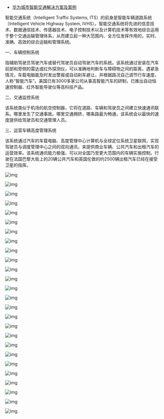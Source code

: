 - [华为城市智能交通解决方案及案例]()

智能交通系统（Intelligent Traffic Systems, ITS）的前身是智能车辆道路系统（Intelligent  Vehicle Highway System,  IVHS）。智能交通系统将先进的信息技术、数据通信技术、传感器技术、电子控制技术以及计算机技术等有效地综合运用于整个交通运输管理体系，从而建立起一种大范围内、全方位发挥作用的，实时、准确、高效的综合运输和管理系统。

一、车辆控制系统

  指辅助驾驶员驾驶汽车或替代驾驶员自动驾驶汽车的系统。该系统通过安装在汽车前部和旁侧的雷达或红外探测仪，可以准确地判断车与障碍物之间的距离，遇紧急情况，车载电脑能及时发出警报或自动刹车避让，并根据路况自己调节行车速度，人称“智能汽车”。美国已有3000多家公司从事高智能汽车的研制，已推出自动恒速控制器、红外智能导驶仪等高科技产品。

二、交通监控系统

  该系统类似于机场的航空控制器，它将在道路、车辆和驾驶员之间建立快速通讯联系。哪里发生了交通事故。哪里交通拥挤，哪条路最为畅通，该系统会以最快的速度提供给驾驶员和交通管理人员。

三、运营车辆高度管理系统

  该系统通过汽车的车载电脑、高度管理中心计算机与全球定位系统卫星联网，实现驾驶员与调度管理中心之间的双向通讯，来提供商业车辆、公共汽车和出租汽车的运营效率。该系统通讯能力极强，可以对全国乃至更大范围内的车辆实施控制。行驶在法国巴黎大街上的20辆公共汽车和英国伦敦的约2500辆出租汽车已经在接受卫星的指挥。

![img](https://img-blog.csdnimg.cn/img_convert/1a0945e99063d129f5491ce53a32743e.png)

![img](https://img-blog.csdnimg.cn/img_convert/5459775e99d34fb3dedb05902601a79b.png)

![img](https://img-blog.csdnimg.cn/20201119153321289.gif)

![img](https://img-blog.csdnimg.cn/img_convert/32fdc3972301f66770bea4b9dc4d685c.png)

![img](https://img-blog.csdnimg.cn/img_convert/bc8eb6eee5ff70706af53f0356d2438a.png)

![img](https://img-blog.csdnimg.cn/img_convert/4351067f1d204b0cc789174b18fd2e5e.png)

![img](https://img-blog.csdnimg.cn/20201119153321289.gif)

![img](https://img-blog.csdnimg.cn/img_convert/8fa1f3cfbea76c24431e3408a3155b0c.png)

![img](https://img-blog.csdnimg.cn/img_convert/d3586a0b2b3966f4817ab48637be59d6.png)

![img](https://img-blog.csdnimg.cn/img_convert/18f9175d4bb359ff1f29ae1e0b8f77ca.png)

![img](https://img-blog.csdnimg.cn/20201119153321297.gif)

![img](https://img-blog.csdnimg.cn/img_convert/0ba8cda6a3306a1af85cf3f8e4179a5a.png)

![img](https://img-blog.csdnimg.cn/img_convert/252d9ac704d0b056da892dc4050e99a9.png)

![img](https://img-blog.csdnimg.cn/img_convert/cd4d6cef298806288dbec371d96e1a2e.png)

![img](https://img-blog.csdnimg.cn/20201119153321295.gif)

![img](https://img-blog.csdnimg.cn/img_convert/9f34964c49f5e39539e9f14195b311c4.png)

![img](https://img-blog.csdnimg.cn/img_convert/cd5adc1052c970e59dfdd43bd1658450.png)

![img](https://img-blog.csdnimg.cn/img_convert/78aac463c08fed89fef69b422f6e6c14.png)

![img](https://img-blog.csdnimg.cn/img_convert/8fb46973474708a49df1f2d4d0eeb96a.png)

![img](https://img-blog.csdnimg.cn/img_convert/9a6356680f68041824a7923a189d8f41.png)

![img](https://img-blog.csdnimg.cn/img_convert/b309438a44c6f668e84f61c4c879c964.png)

![img](https://img-blog.csdnimg.cn/img_convert/e40d69573e4ad6641d95d10a516d5225.png)

![img](https://img-blog.csdnimg.cn/img_convert/5f0bd6f1139a5895a3a237c18fee7f15.png)

![img](https://img-blog.csdnimg.cn/img_convert/366030b559b599eb55e7a26a2443c3c1.png)

![img](https://img-blog.csdnimg.cn/img_convert/f2800321888e3b30dae9fa164c4c1f0e.png)

![img](https://img-blog.csdnimg.cn/img_convert/05efd4e513d1ef16f4afaf3614b8875b.png)